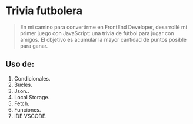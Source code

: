 # Trivia futbolera
> En mi camino para convertirme en FrontEnd Developer, desarrollé mi primer juego con JavaScript: una trivia de fútbol para jugar con amigos. El objetivo es acumular la mayor cantidad de puntos posible para ganar.
 
## Uso de:

 1. Condicionales.
 2. Bucles.
 3. Json..
 4. Local Storage.
 5. Fetch.
 6. Funciones.
 7. IDE VSCODE.
